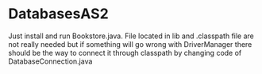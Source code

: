 # DatabasesAS2
Just install and run Bookstore.java. 
File located in lib and .classpath file are not really needed but if something will go wrong with DriverManager there should be the way to connect it through classpath by changing code of DatabaseConnection.java
